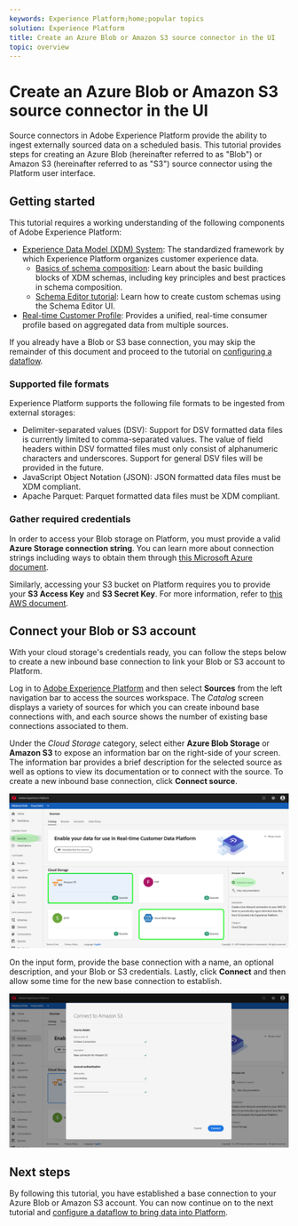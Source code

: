 ```yaml
---
keywords: Experience Platform;home;popular topics
solution: Experience Platform
title: Create an Azure Blob or Amazon S3 source connector in the UI
topic: overview
---
```


# Create an Azure Blob or Amazon S3 source connector in the UI

Source connectors in Adobe Experience Platform provide the ability to ingest externally sourced data on a scheduled basis. This tutorial provides steps for creating an Azure Blob (hereinafter referred to as "Blob") or Amazon S3 (hereinafter referred to as "S3") source connector using the Platform user interface.

## Getting started

This tutorial requires a working understanding of the following components of Adobe Experience Platform:

*   [Experience Data Model (XDM) System](../../../../../xdm/home.md): The standardized framework by which Experience Platform organizes customer experience data.
    *   [Basics of schema composition](../../../../../xdm/schema/composition.md): Learn about the basic building blocks of XDM schemas, including key principles and best practices in schema composition.
    *   [Schema Editor tutorial](../../../../../xdm/tutorials/create-schema-ui.md): Learn how to create custom schemas using the Schema Editor UI.
*   [Real-time Customer Profile](../../../../../profile/home.md): Provides a unified, real-time consumer profile based on aggregated data from multiple sources.

If you already have a Blob or S3 base connection, you may skip the remainder of this document and proceed to the tutorial on [configuring a dataflow](../../dataflow/cloud-storage.md).

### Supported file formats

Experience Platform supports the following file formats to be ingested from external storages:

*   Delimiter-separated values (DSV): Support for DSV formatted data files is currently limited to comma-separated values. The value of field headers within DSV formatted files must only consist of alphanumeric characters and underscores. Support for general DSV files will be provided in the future.
*   JavaScript Object Notation (JSON): JSON formatted data files must be XDM compliant.
*   Apache Parquet: Parquet formatted data files must be XDM compliant.

### Gather required credentials

In order to access your Blob storage on Platform, you must provide a valid **Azure Storage connection string**. You can learn more about connection strings including ways to obtain them through <a href="https://docs.microsoft.com/en-us/azure/storage/common/storage-configure-connection-string" target="_blank">this Microsoft Azure document</a>.

Similarly, accessing your S3 bucket on Platform requires you to provide your **S3 Access Key** and **S3 Secret Key**. For more information, refer to <a href="https://aws.amazon.com/blogs/security/wheres-my-secret-access-key/" target="_blank">this AWS document</a>.

## Connect your Blob or S3 account

With your cloud storage's credentials ready, you can follow the steps below to create a new inbound base connection to link your Blob or S3 account to Platform.

Log in to <a href="https://platform.adobe.com" target="_blank">Adobe Experience Platform</a> and then select **Sources** from the left navigation bar to access the sources workspace. The *Catalog* screen displays a variety of sources for which you can create inbound base connections with, and each source shows the number of existing base connections associated to them.

Under the *Cloud Storage* category, select either **Azure Blob Storage** or **Amazon S3** to expose an information bar on the right-side of your screen. The information bar provides a brief description for the selected source as well as options to view its documentation or to connect with the source. To create a new inbound base connection, click **Connect source**. 

![](../../../../images/tutorials/create/s3/s3_sources_catalog.png)

On the input form, provide the base connection with a name, an optional description, and your Blob or S3 credentials. Lastly, click **Connect** and then allow some time for the new base connection to establish.

![](../../../../images/tutorials/create/s3/s3_credentials.png)

## Next steps

By following this tutorial, you have established a base connection to your Azure Blob or Amazon S3 account. You can now continue on to the next tutorial and [configure a dataflow to bring data into Platform](../../dataflow/cloud-storage.md).